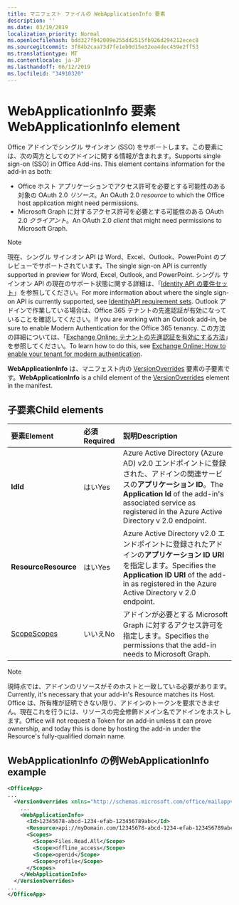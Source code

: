 ```yaml
---
title: マニフェスト ファイルの WebApplicationInfo 要素
description: ''
ms.date: 03/19/2019
localization_priority: Normal
ms.openlocfilehash: bdd327f942009e255dd2515fb926d294212ecec8
ms.sourcegitcommit: 3f84b2caa73d7fe1eb0d15e32ea4dec459e2ff53
ms.translationtype: MT
ms.contentlocale: ja-JP
ms.lasthandoff: 06/12/2019
ms.locfileid: "34910320"
---
```

# <a name="webapplicationinfo-element"></a><span data-ttu-id="faa55-102">WebApplicationInfo 要素</span><span class="sxs-lookup"><span data-stu-id="faa55-102">WebApplicationInfo element</span></span>

<span data-ttu-id="faa55-103">Office アドインでシングル サインオン (SSO) をサポートします。この要素には、次の両方としてのアドインに関する情報が含まれます。</span><span class="sxs-lookup"><span data-stu-id="faa55-103">Supports single sign-on (SSO) in Office Add-ins. This element contains information for the add-in as both:</span></span>

- <span data-ttu-id="faa55-104">Office ホスト アプリケーションでアクセス許可を必要とする可能性のある対象の OAuth 2.0 *リソース*。</span><span class="sxs-lookup"><span data-stu-id="faa55-104">An OAuth 2.0 *resource* to which the Office host application might need permissions.</span></span>
- <span data-ttu-id="faa55-105">Microsoft Graph に対するアクセス許可を必要とする可能性のある OAuth 2.0 *クライアント*。</span><span class="sxs-lookup"><span data-stu-id="faa55-105">An OAuth 2.0 *client* that might need permissions to Microsoft Graph.</span></span>

> [!NOTE]
> <span data-ttu-id="faa55-106">現在、シングル サインオン API は Word、Excel、Outlook、PowerPoint のプレビューでサポートされています。</span><span class="sxs-lookup"><span data-stu-id="faa55-106">The single sign-on API is currently supported in preview for Word, Excel, Outlook, and PowerPoint.</span></span> <span data-ttu-id="faa55-107">シングル サインオン API の現在のサポート状態に関する詳細は、「[Identity API の要件セット](/office/dev/add-ins/reference/requirement-sets/identity-api-requirement-sets)」を参照してください。</span><span class="sxs-lookup"><span data-stu-id="faa55-107">For more information about where the single sign-on API is currently supported, see [IdentityAPI requirement sets](/office/dev/add-ins/reference/requirement-sets/identity-api-requirement-sets).</span></span> <span data-ttu-id="faa55-108">Outlook アドインで作業している場合は、Office 365 テナントの先進認証が有効になっていることを確認してください。</span><span class="sxs-lookup"><span data-stu-id="faa55-108">If you are working with an Outlook add-in, be sure to enable Modern Authentication for the Office 365 tenancy.</span></span> <span data-ttu-id="faa55-109">この方法の詳細については、「[Exchange Online: テナントの先進認証を有効にする方法](https://social.technet.microsoft.com/wiki/contents/articles/32711.exchange-online-how-to-enable-your-tenant-for-modern-authentication.aspx)」を参照してください。</span><span class="sxs-lookup"><span data-stu-id="faa55-109">To learn how to do this, see [Exchange Online: How to enable your tenant for modern authentication](https://social.technet.microsoft.com/wiki/contents/articles/32711.exchange-online-how-to-enable-your-tenant-for-modern-authentication.aspx).</span></span>

<span data-ttu-id="faa55-110">**WebApplicationInfo** は、マニフェスト内の [VersionOverrides](versionoverrides.md) 要素の子要素です。</span><span class="sxs-lookup"><span data-stu-id="faa55-110">**WebApplicationInfo** is a child element of the [VersionOverrides](versionoverrides.md) element in the manifest.</span></span>  

## <a name="child-elements"></a><span data-ttu-id="faa55-111">子要素</span><span class="sxs-lookup"><span data-stu-id="faa55-111">Child elements</span></span>

|  <span data-ttu-id="faa55-112">要素</span><span class="sxs-lookup"><span data-stu-id="faa55-112">Element</span></span> |  <span data-ttu-id="faa55-113">必須</span><span class="sxs-lookup"><span data-stu-id="faa55-113">Required</span></span>  |  <span data-ttu-id="faa55-114">説明</span><span class="sxs-lookup"><span data-stu-id="faa55-114">Description</span></span>  |
|:-----|:-----|:-----|
|  <span data-ttu-id="faa55-115">**Id**</span><span class="sxs-lookup"><span data-stu-id="faa55-115">**Id**</span></span>    |  <span data-ttu-id="faa55-116">はい</span><span class="sxs-lookup"><span data-stu-id="faa55-116">Yes</span></span>   |  <span data-ttu-id="faa55-117">Azure Active Directory (Azure AD) v2.0 エンドポイントに登録された、アドインの関連サービスの**アプリケーション ID**。</span><span class="sxs-lookup"><span data-stu-id="faa55-117">The **Application Id** of the add-in's associated service as registered in the Azure Active Directory v 2.0 endpoint.</span></span>|
|  <span data-ttu-id="faa55-118">**Resource**</span><span class="sxs-lookup"><span data-stu-id="faa55-118">**Resource**</span></span>  |  <span data-ttu-id="faa55-119">はい</span><span class="sxs-lookup"><span data-stu-id="faa55-119">Yes</span></span>   |  <span data-ttu-id="faa55-120">Azure Active Directory v2.0 エンドポイントに登録されたアドインの**アプリケーション ID URI** を指定します。</span><span class="sxs-lookup"><span data-stu-id="faa55-120">Specifies the **Application ID URI** of the add-in as registered in the Azure Active Directory v 2.0 endpoint.</span></span>|
|  [<span data-ttu-id="faa55-121">Scope</span><span class="sxs-lookup"><span data-stu-id="faa55-121">Scopes</span></span>](scopes.md)                |  <span data-ttu-id="faa55-122">いいえ</span><span class="sxs-lookup"><span data-stu-id="faa55-122">No</span></span>  |  <span data-ttu-id="faa55-123">アドインが必要とする Microsoft Graph に対するアクセス許可を指定します。</span><span class="sxs-lookup"><span data-stu-id="faa55-123">Specifies the permissions that the add-in needs to Microsoft Graph.</span></span>  |

> [!NOTE] 
> <span data-ttu-id="faa55-124">現時点では、アドインのリソースがそのホストと一致している必要があります。</span><span class="sxs-lookup"><span data-stu-id="faa55-124">Currently, it's necessary that your add-in's Resource matches its Host.</span></span> <span data-ttu-id="faa55-125">Office は、所有権が証明できない限り、アドインのトークンを要求できません。現在これを行うには、リソースの完全修飾ドメイン名でアドインをホストします。</span><span class="sxs-lookup"><span data-stu-id="faa55-125">Office will not request a Token for an add-in unless it can prove ownership, and today this is done by hosting the add-in under the Resource's fully-qualified domain name.</span></span>

## <a name="webapplicationinfo-example"></a><span data-ttu-id="faa55-126">WebApplicationInfo の例</span><span class="sxs-lookup"><span data-stu-id="faa55-126">WebApplicationInfo example</span></span>

```xml
<OfficeApp>
...
  <VersionOverrides xmlns="http://schemas.microsoft.com/office/mailappversionoverrides" xsi:type="VersionOverridesV1_0">
    ...
    <WebApplicationInfo>
      <Id>12345678-abcd-1234-efab-123456789abc</Id>
      <Resource>api://myDomain.com/12345678-abcd-1234-efab-123456789abc</Resource>
      <Scopes>
        <Scope>Files.Read.All</Scope>
        <Scope>offline_access</Scope>
        <Scope>openid</Scope>
        <Scope>profile</Scope>        
      </Scopes>
    </WebApplicationInfo>
  </VersionOverrides>
...
</OfficeApp>
```
